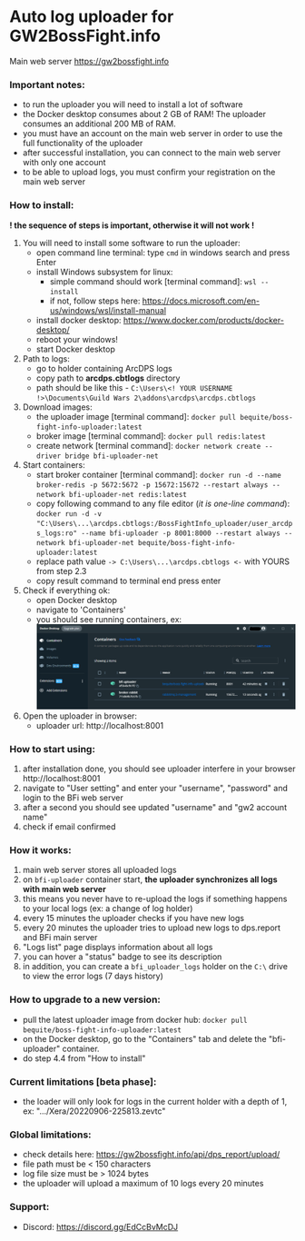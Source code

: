 # Auto log uploader for GW2BossFight.info

Main web server https://gw2bossfight.info

### Important notes:

- to run the uploader you will need to install a lot of software
- the Docker desktop consumes about 2 GB of RAM! The uploader consumes an additional 200 MB of RAM.
- you must have an account on the main web server in order to use the full functionality of the uploader
- after successful installation, you can connect to the main web server with only one account
- to be able to upload logs, you must confirm your registration on the main web server

### How to install:

**! the sequence of steps is important, otherwise it will not work !**

1. You will need to install some software to run the uploader:
    - open command line terminal: type `cmd` in windows search and press Enter
    - install Windows subsystem for linux:
        - simple command should work [terminal command]: `wsl --install`
        - if not, follow steps here: https://docs.microsoft.com/en-us/windows/wsl/install-manual
    - install docker desktop: https://www.docker.com/products/docker-desktop/
    - reboot your windows!
    - start Docker desktop
2. Path to logs:
    - go to holder containing ArcDPS logs
    - copy path to **arcdps.cbtlogs** directory
    - path should be like this - `C:\Users\<! YOUR USERNAME !>\Documents\Guild Wars 2\addons\arcdps\arcdps.cbtlogs`
3. Download images:
    - the uploader image [terminal command]: `docker pull bequite/boss-fight-info-uploader:latest`
    - broker image [terminal command]: `docker pull redis:latest`
    - create network [terminal command]: `docker network create --driver bridge bfi-uploader-net`
4. Start containers:
    - start broker
      container [terminal command]: `docker run -d --name broker-redis -p 5672:5672 -p 15672:15672 --restart always --network bfi-uploader-net redis:latest`
    - copy following command to any file editor (_it is one-line
      command_): `docker run -d -v "C:\Users\...\arcdps.cbtlogs:/BossFightInfo_uploader/user_arcdps_logs:ro" --name bfi-uploader -p 8001:8000 --restart always --network bfi-uploader-net bequite/boss-fight-info-uploader:latest`
    - replace path value `-> C:\Users\...\arcdps.cbtlogs <-` with YOURS from step 2.3
    - copy result command to terminal end press enter
5. Check if everything ok:
    - open Docker desktop
    - navigate to 'Containers'
    - you should see running containers,
      ex: <img src="https://github.com/Valentin-Golyonko/BossFightInfo_uploader/blob/master/media/docker_desctop_example.png" alt="docker_desctop_example">
6. Open the uploader in browser:
    - uploader url: http://localhost:8001

### How to start using:

1. after installation done, you should see uploader interfere in your browser http://localhost:8001
2. navigate to "User setting" and enter your "username", "password" and login to the BFi web server
3. after a second you should see updated "username" and "gw2 account name"
4. check if email confirmed

### How it works:

1. main web server stores all uploaded logs
2. on `bfi-uploader` container start, **the uploader synchronizes all logs with main web server**
3. this means you never have to re-upload the logs if something happens to your local logs (ex: a change of log holder)
4. every 15 minutes the uploader checks if you have new logs
5. every 20 minutes the uploader tries to upload new logs to dps.report and BFi main server
6. "Logs list" page displays information about all logs
7. you can hover a "status" badge to see its description
8. in addition, you can create a `bfi_uploader_logs` holder on the `C:\` drive to view the error logs (7 days history)

### How to upgrade to a new version:

- pull the latest uploader image from docker hub: `docker pull bequite/boss-fight-info-uploader:latest`
- on the Docker desktop, go to the "Containers" tab and delete the "bfi-uploader" container.
- do step 4.4 from "How to install"

### Current limitations [beta phase]:

- the loader will only look for logs in the current holder with a depth of 1, ex: ".../Xera/20220906-225813.zevtc"

### Global limitations:

- check details here: https://gw2bossfight.info/api/dps_report/upload/
- file path must be < 150 characters
- log file size must be > 1024 bytes
- the uploader will upload a maximum of 10 logs every 20 minutes

### Support:

- Discord: https://discord.gg/EdCcBvMcDJ
